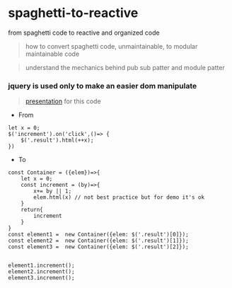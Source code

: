 # spaghetti-to-reactive
from spaghetti code to reactive and organized code
> how to convert spaghetti code, unmaintainable, to modular maintainable code

> understand the mechanics behind pub sub  patter and module patter

### jquery is used only to make an easier dom manipulate

> [presentation](https://docs.google.com/a/restartit.co.il/presentation/d/1t_L3LbAR-deuzoJHx6EVP67BXIQJ-dN9e_XvNsbXcsM/edit?usp=sharing) for this code

* From
``` 
let x = 0;
$('increment').on('click',()=> {
    $('.result').html(++x);
})
```
* To
```
const Container = ({elem})=>{
    let x = 0;
    const increment = (by)=>{
        x+= by || 1;
        elem.html(x) // not best practice but for demo it's ok
    }    
    return{
        increment
    }
}
const element1 =  new Container({elem: $('.result')[0]});
const element2 =  new Container({elem: $('.result')[1]});
const element3 =  new Container({elem: $('.result')[2]});


element1.increment();
element2.increment();
element3.increment();
```